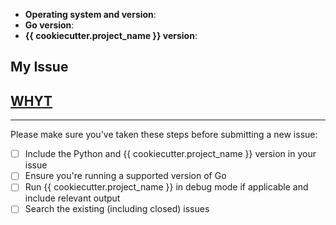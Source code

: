 - **Operating system and version**:
- **Go version**:
- **{{ cookiecutter.project_name }} version**:

## My Issue



## [WHYT](http://mattgemmell.com/what-have-you-tried)



---

Please make sure you've taken these steps before submitting a new issue:

- [ ] Include the Python and {{ cookiecutter.project_name }} version in your
  issue
- [ ] Ensure you're running a supported version of Go
- [ ] Run {{ cookiecutter.project_name }} in debug mode if applicable and
  include relevant output
- [ ] Search the existing (including closed) issues
